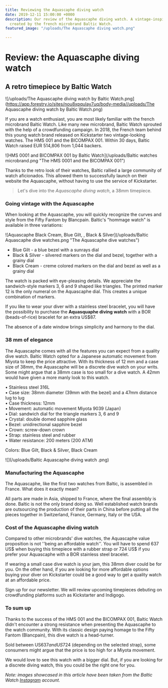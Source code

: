 ```yaml
---
title: Reviewing the Aquascaphe diving watch
date: 2019-12-11 15:00:00 +0000
description: Our review of the Aquascaphe diving watch. A vintage-inspired timepiece
  created by the french microbrand Baltic Watch.
featured_image: "/uploads/The Aquascaphe diving watch.png"

---
```

# Review: the Aquascaphe diving watch 

## A retro timepiece by Baltic Watch

![/uploads/The Aquascaphe diving watch by Baltic Watch.png](https://app.forestry.io/sites/nou8xpqulay7uq/body-media//uploads/The Aquascaphe diving watch by Baltic Watch.png)

If you are a watch enthusiast, you are most likely familiar with the french microbrand Baltic Watch. Like many new microbrand, Baltic Watch sprouted with the help of a crowdfunding campaign. In 2018, the French team behind this young watch brand released on Kickstarter two vintage-looking watches. The HMS 001 and the BICOMPAX 001. Within 30 days, Baltic Watch raised EUR 514,806 from 1,044 backers.

![HMS 0001 and BICOMPAX 001 by Baltic Watch](/uploads/Baltic watches microbrand.png "The HMS 0001 and the BICOMPAX 001")

Thanks to the retro look of their watches, Baltic rallied a large community of watch aficionados. This allowed them to successfully launch on their website the Aquascaphe, without having to use the service of Kickstarter.

> Let's dive into the _Aquascaphe diving watch_, a 38mm timepiece.

### Going vintage with the Aquascaphe

When looking at the Aquascaphe, you will quickly recognize the curves and style from the Fifty Fantom by Blancpain. Baltic's "hommage watch" is available in three variations:

![Aquascaphe Black Cream, Blue Gilt, , Black & Silver](/uploads/Baltic Aquascaphe dive watches.png "The Aquascaphe dive watches")

* Blue Gilt - a blue bezel with a sunrays dial
* Black & Silver - silvered markers on the dial and bezel, together with a grainy dial
* Black Cream - creme colored markers on the dial and bezel as well as a grainy dial

The watch is packed with eye-pleasing details. We appreciate the sandwich-style markers 3, 6 and 9 shaped like triangles. The printed marker 12 is the only numeral on the Aquascaphe dial. This creates a unique combination of markers.

If you like to wear your diver with a stainless steel bracelet, you will have the possibility to purchase the **Aquasquaphe diving watch** with a BOR (beads-of-rice) bracelet for an extra US$87.

The absence of a date window brings simplicity and harmony to the dial.

### 38 mm of elegance

The Aquascaphe comes with all the features you can expect from a quality dive watch. Baltic Watch opted for a Japanese automatic movement from Miyota to keep the price attractive. With its thickness of 12 mm and a case size of 38mm, the Aquascaphe will be a discrete dive watch on your writs. Some might argue that a 38mm case is too small for a dive watch. A 42mm would have given a more manly look to this watch.

• Stainless steel 316L  
• Case size: 38mm diameter (39mm with the bezel) and a 47mm distance lug to lug  
• Case thickness: 12mm  
• Movement: automatic movement Miyota 9039 (Japan)  
• Dial: sandwich dial for the triangle markers 3, 6 and 9  
• Crystal: double domed sapphire glass  
• Bezel: unidirectional sapphire bezel  
• Crown: screw-down crown  
• Strap: stainless steel and rubber  
• Water resistance: 200 meters (200 ATM)

Colors: Blue Gilt, Black & Silver, Black Cream

![](/uploads/Baltic Aquascaphe diving watch .png)

### Manufacturing the Aquascaphe

The Aquascaphe, like the first two watches from Baltic, is assembled in France. What does it exactly mean?

All parts are made in Asia, shipped to France, where the final assembly is done. Baltic is not the only brand doing so. Well established watch brands are outsourcing the production of their parts in China before putting all the pieces together in Switzerland, France, Germany, Italy or the USA.

### Cost of the Aquascaphe diving watch

Compared to other microbrands' dive watches, the Aquascaphe value proposition is not ''being an affordable watch''. You will have to spend 637 US$ when buying this timepiece with a rubber strap or 724 US$ if you prefer your Aquascaphe with a BOR stainless steel bracelet.

If wearing a small case dive watch is your jam, this 38mm diver could be for you. On the other hand, if you are looking for more affordable options buying your diver on Kickstarter could be a good way to get a quality watch at an affordable price.  

Sign up for our newsletter. We will review upcoming timepieces debuting on crowdfunding platforms such as Kickstarter and Indigogo.

### To sum up

Thanks to the success of the HMS 001 and the BICOMPAX 001, Baltic Watch didn't encounter a strong resistance when presenting the Aquascaphe to the watch community. With its classic design paying homage to the Fifty Fantom (Blancpain), this dive watch is a head-turner.

Sold between US$637 and US$724 (depending on the selected strap), some consumers might argue that the price is too high for a Miyota movement.

We would love to see this watch with a bigger dial. But, if you are looking for a discrete diving watch, this you could be the right one for you.

_Note: images showcased in this article have been taken from the Baltic Watch_ [_Instagram_](https://www.instagram.com/balticwatches/?hl=en) _account._